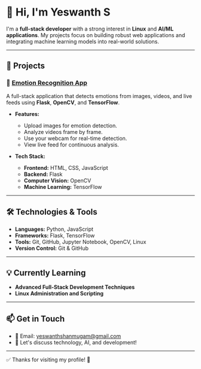 # 👋 Hi, I'm Yeswanth S

I'm a **full-stack developer** with a strong interest in **Linux** and **AI/ML applications**. My projects focus on building robust web applications and integrating machine learning models into real-world solutions.

---

## 🌟 Projects

### 🚀 [Emotion Recognition App](https://github.com/YESWANTH-S/Emotion_Recognition_App)

A full-stack application that detects emotions from images, videos, and live feeds using **Flask**, **OpenCV**, and **TensorFlow**. 

- **Features:**
  - Upload images for emotion detection.
  - Analyze videos frame by frame.
  - Use your webcam for real-time detection.
  - View live feed for continuous analysis.

- **Tech Stack:**
  - **Frontend:** HTML, CSS, JavaScript
  - **Backend:** Flask
  - **Computer Vision:** OpenCV
  - **Machine Learning:** TensorFlow

---

## 🛠️ Technologies & Tools

- **Languages:** Python, JavaScript  
- **Frameworks:** Flask, TensorFlow  
- **Tools:** Git, GitHub, Jupyter Notebook, OpenCV, Linux  
- **Version Control:** Git & GitHub  

---

## 💡 Currently Learning

- **Advanced Full-Stack Development Techniques**
- **Linux Administration and Scripting**

---

## 📫 Get in Touch

- 📧 Email: [yeswanthshanmugam@gmail.com](mailto:yeswanthshanmugam@gmail.com)  
- 💬 Let's discuss technology, AI, and development!

---

✅ Thanks for visiting my profile! 🚀
